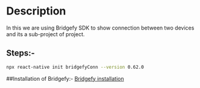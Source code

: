 # Description
In this we are using Bridgefy SDK to show connection between two devices and its  a sub-project of  project.

## Steps:-
```bash
npx react-native init bridgefyConn --version 0.62.0
```
##Installation of Bridgefy:-
[Bridgefy installation](https://www.npmjs.com/package/react-native-bridgefy-sdk)